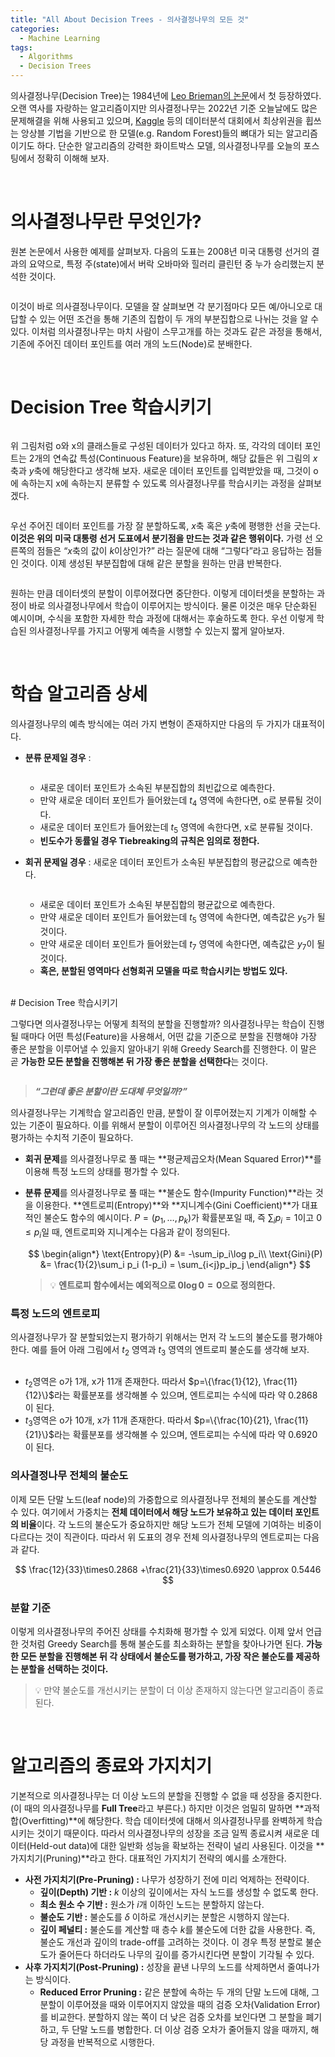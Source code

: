 ```yaml
---
title: "All About Decision Trees - 의사결정나무의 모든 것"
categories:
  - Machine Learning
tags:
  - Algorithms
  - Decision Trees
---
```


의사결정나무(Decision Tree)는 1984년에 [Leo Brieman의 논문](https://www.stat.cmu.edu/~cshalizi/350/2008/lectures/24/lecture-24.pdf)에서 첫 등장하였다. 오랜 역사를 자랑하는 알고리즘이지만 의사결정나무는 2022년 기준 오늘날에도 많은 문제해결을 위해 사용되고 있으며, [Kaggle](https://www.kaggle.com/) 등의 데이터분석 대회에서 최상위권을 휩쓰는 앙상블 기법을 기반으로 한 모델(e.g. Random Forest)들의 뼈대가 되는 알고리즘이기도 하다. 단순한 알고리즘의 강력한 화이트박스 모델, 의사결정나무를 오늘의 포스팅에서 정확히 이해해 보자.

<br>

# 의사결정나무란 무엇인가?

원본 논문에서 사용한 예제를 살펴보자. 다음의 도표는 2008년 미국 대통령 선거의 결과의 요약으로, 특정 주(state)에서 버락 오바마와 힐러리 클린턴 중 누가 승리했는지 분석한 것이다.

<p align="center">
  <img src="/assets/images/algorithms/decision_trees/1.png" alt="">
</p>

이것이 바로 의사결정나무이다. 모델을 잘 살펴보면 각 분기점마다 모든 예/아니오로 대답할 수 있는 어떤 조건을 통해 기존의 집합이 두 개의 부분집합으로 나뉘는 것을 알 수 있다. 이처럼 의사결정나무는 마치 사람이 스무고개를 하는 것과도 같은 과정을 통해서, 기존에 주어진 데이터 포인트를 여러 개의 노드(Node)로 분배한다.

<br>

# Decision Tree 학습시키기

<p align="center">
  <img src="/assets/images/algorithms/decision_trees/2.png" alt="">
</p>

위 그림처럼 o와 x의 클래스들로 구성된 데이터가 있다고 하자. 또, 각각의 데이터 포인트는 2개의 연속값 특성(Continuous Feature)을 보유하며, 해당 값들은 위 그림의 $x$축과 $y$축에 해당한다고 생각해 보자. 새로운 데이터 포인트를 입력받았을 때, 그것이 o에 속하는지 x에 속하는지 분류할 수 있도록 의사결정나무를 학습시키는 과정을 살펴보겠다.

<p align="center">
  <img src="/assets/images/algorithms/decision_trees/3.png" alt="">
</p>

우선 주어진 데이터 포인트를 가장 잘 분할하도록, $x$축 혹은 $y$축에 평행한 선을 긋는다. **이것은 위의 미국 대통령 선거 도표에서 분기점을 만드는 것과 같은 행위이다.** 가령 선 오른쪽의 점들은 “$x$축의 값이 $k$이상인가?” 라는 질문에 대해 “그렇다”라고 응답하는 점들인 것이다. 이제 생성된 부분집합에 대해 같은 분할을 원하는 만큼 반복한다.

<p align="center">
  <img src="/assets/images/algorithms/decision_trees/4.png" alt="">
</p>

원하는 만큼 데이터셋의 분할이 이루어졌다면 중단한다. 이렇게 데이터셋을 분할하는 과정이 바로 의사결정나무에서 학습이 이루어지는 방식이다. 물론 이것은 매우 단순화된 예시이며, 수식을 포함한 자세한 학습 과정에 대해서는 후술하도록 한다. 우선 이렇게 학습된 의사결정나무를 가지고 어떻게 예측을 시행할 수 있는지 짧게 알아보자.

<br>

# 학습 알고리즘 상세

의사결정나무의 예측 방식에는 여러 가지 변형이 존재하지만 다음의 두 가지가 대표적이다.

- **분류 문제일 경우** :
    
    <p align="center">
        <img src="/assets/images/algorithms/decision_trees/4.png" alt="">
    </p>
    
    - 새로운 데이터 포인트가 소속된 부분집합의 최빈값으로 예측한다.
    - 만약 새로운 데이터 포인트가 들어왔는데 $t_4$ 영역에 속한다면, o로 분류될 것이다.
    - 새로운 데이터 포인트가 들어왔는데 $t_5$ 영역에 속한다면, x로 분류될 것이다.
    - **빈도수가 동률일 경우 Tiebreaking의 규칙은 임의로 정한다.**
- **회귀 문제일 경우** : 새로운 데이터 포인트가 소속된 부분집합의 평균값으로 예측한다.
    
    <p align="center">
        <img src="/assets/images/algorithms/decision_trees/5.png" alt="">
    </p>
    
    - 새로운 데이터 포인트가 소속된 부분집합의 평균값으로 예측한다.
    - 만약 새로운 데이터 포인트가 들어왔는데 $t_5$ 영역에 속한다면, 예측값은 $y_5$가 될 것이다.
    - 만약 새로운 데이터 포인트가 들어왔는데 $t_7$ 영역에 속한다면, 예측값은 $y_7$이 될 것이다.
    - **혹은, 분할된 영역마다 선형회귀 모델을 따로 학습시키는 방법도 있다.**


<br>
# Decision Tree 학습시키기

그렇다면 의사결정나무는 어떻게 최적의 분할을 진행할까? 의사결정나무는 학습이 진행될 때마다 어떤 특성(Feature)을 사용해서, 어떤 값을 기준으로 분할을 진행해야 가장 좋은 분할을 이루어낼 수 있을지 알아내기 위해 Greedy Search를 진행한다. 이 말은 곧 **가능한 모든 분할을 진행해본 뒤 가장 좋은 분할을 선택한다**는 것이다.

<p align="center">
  <img src="/assets/images/algorithms/decision_trees/6.png" alt="">
</p>

> ***“그런데 좋은 분할이란 도대체 무엇일까?”***
> 

의사결정나무는 기계학습 알고리즘인 만큼, 분할이 잘 이루어졌는지 기계가 이해할 수 있는 기준이 필요하다. 이를 위해서 분할이 이루어진 의사결정나무의 각 노드의 상태를 평가하는 수치적 기준이 필요하다. 

- **회귀 문제**를 의사결정나무로 풀 때는 **평균제곱오차(Mean Squared Error)**를 이용해 특정 노드의 상태를 평가할 수 있다.
- **분류 문제**를 의사결정나무로 풀 때는 **불순도 함수(Impurity Function)**라는 것을 이용한다. **엔트로피(Entropy)**와 **지니계수(Gini Coefficient)**가 대표적인 불순도 함수의 예시이다. $P=(p_1, \dots , p_k)$가 확률분포일 때, 즉 $\sum_i p_i=1$이고 $0\leq p_i$일 때, 엔트로피와 지니계수는 다음과 같이 정의된다.
    
    $$
    \begin{align*}
    \text{Entropy}(P) &= -\sum_ip_i\log p_i\\
    \text{Gini}(P) &= \frac{1}{2}\sum_i p_i (1-p_i) = \sum_{i<j}p_ip_j
    \end{align*}
    $$
    
    >
    > 💡 **엔트로피 함수에서는 예외적으로 $0\log 0=0$으로 정의한다.**
    >

### 특정 노드의 엔트로피

의사결정나무가 잘 분할되었는지 평가하기 위해서는 먼저 각 노드의 불순도를 평가해야 한다. 예를 들어 아래 그림에서 $t_2$ 영역과 $t_3$ 영역의 엔트로피 불순도를 생각해 보자.

<p align="center">
  <img src="/assets/images/algorithms/decision_trees/3.png" alt="">
</p>

- $t_2$영역은 o가 1개, x가 11개 존재한다. 따라서 $p=\{\frac{1}{12}, \frac{11}{12}\}$라는 확률분포를 생각해볼 수 있으며, 엔트로피는 수식에 따라 약 $0.2868$이 된다.
- $t_3$영역은 o가 10개, x가 11개 존재한다. 따라서 $p=\{\frac{10}{21}, \frac{11}{21}\}$라는 확률분포를 생각해볼 수 있으며, 엔트로피는 수식에 따라 약 $0.6920$이 된다.

### 의사결정나무 전체의 불순도

이제 모든 단말 노드(leaf node)의 가중합으로 의사결정나무 전체의 불순도를 계산할 수 있다. 여기에서 가중치는 **전체 데이터에서 해당 노드가 보유하고 있는 데이터 포인트의 비율**이다. 각 노드의 불순도가 중요하지만 해당 노드가 전체 모델에 기여하는 비중이 다르다는 것이 직관이다. 따라서 위 도표의 경우 전체 의사결정나무의 엔트로피는 다음과 같다.

$$
\frac{12}{33}\times0.2868 +\frac{21}{33}\times0.6920 \approx 0.5446
$$

### 분할 기준

이렇게 의사결정나무의 주어진 상태를 수치화해 평가할 수 있게 되었다. 이제 앞서 언급한 것처럼 Greedy Search를 통해 불순도를 최소화하는 분할을 찾아나가면 된다. **가능한 모든 분할을 진행해본 뒤 각 상태에서 불순도를 평가하고, 가장 작은 불순도를 제공하는 분할을 선택하는 것이다.** 

> 
> 💡 만약 불순도를 개선시키는 분할이 더 이상 존재하지 않는다면 알고리즘이 종료된다.
> 

<br>

# 알고리즘의 종료와 가지치기

기본적으로 의사결정나무는 더 이상 노드의 분할을 진행할 수 없을 때 성장을 중지한다. (이 때의 의사결정나무를 **Full Tree**라고 부른다.) 하지만 이것은 엄밀히 말하면 **과적합(Overfitting)**에 해당한다. 학습 데이터셋에 대해서 의사결정나무를 완벽하게 학습시키는 것이기 때문이다. 따라서 의사결정나무의 성장을 조금 일찍 종료시켜 새로운 데이터(Held-out data)에 대한 일반화 성능을 확보하는 전략이 널리 사용된다. 이것을 **가지치기(Pruning)**라고 한다. 대표적인 가지치기 전략의 예시를 소개한다.

- **사전 가지치기(Pre-Pruning) :** 나무가 성장하기 전에 미리 억제하는 전략이다.
    - **깊이(Depth) 기반 :** $k$ 이상의 깊이에서는 자식 노드를 생성할 수 없도록 한다.
    - **최소 원소 수 기반 :** 원소가 $i$개 이하인 노드는 분할하지 않는다.
    - **불순도 기반 :** 불순도를 $\delta$ 이하로 개선시키는 분할은 시행하지 않는다.
    - **깊이 페널티 :** 불순도를 계산할 때 층수 $k$를 불순도에 더한 값을 사용한다. 즉, 불순도 개선과 깊이의 trade-off를 고려하는 것이다. 이 경우 특정 분할로 불순도가 줄어든다 하더라도 나무의 깊이를 증가시킨다면 분할이 기각될 수 있다.
- **사후 가지치기(Post-Pruning) :** 성장을 끝낸 나무의 노드를 삭제하면서 줄여나가는 방식이다.
    - **Reduced Error Pruning :** 같은 분할에 속하는 두 개의 단말 노드에 대해, 그 분할이 이루어졌을 때와 이루어지지 않았을 때의 검증 오차(Validation Error)를 비교한다. 분할하지 않는 쪽이 더 낮은 검증 오차를 보인다면 그 분할을 폐기하고, 두 단말 노드를 병합한다. 더 이상 검증 오차가 줄어들지 않을 때까지, 해당 과정을 반복적으로 시행한다.